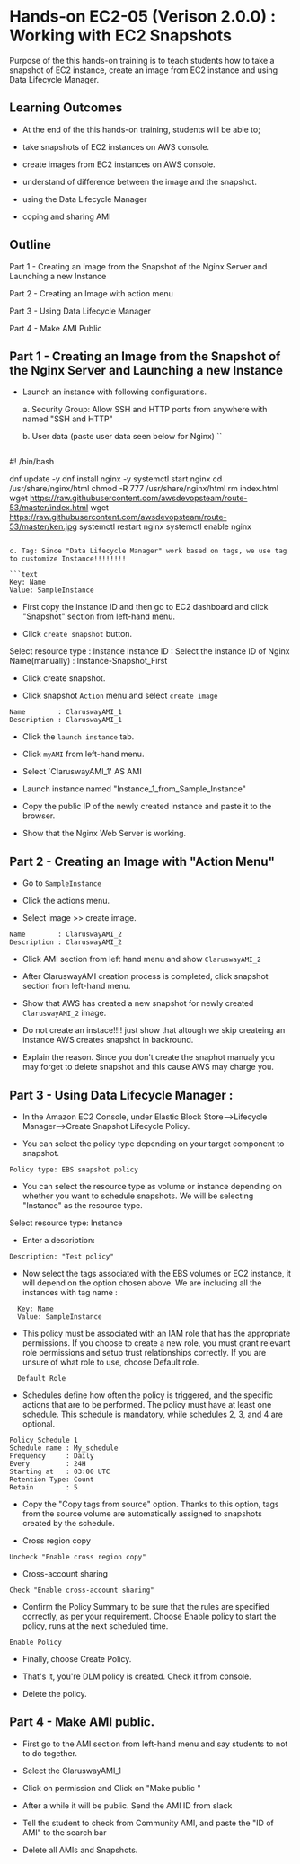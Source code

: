 # Hands-on EC2-05 (Verison 2.0.0) : Working with EC2 Snapshots

Purpose of the this hands-on training is to teach students how to take a snapshot of EC2 instance, create an image from EC2 instance and using Data Lifecycle Manager. 

## Learning Outcomes

- At the end of the this hands-on training, students will be able to;

- take snapshots of EC2 instances on AWS console.

- create images from EC2 instances on AWS console.

- understand of difference between the image and the snapshot.

- using the Data Lifecycle Manager 

- coping and sharing AMI

## Outline

Part 1 - Creating an Image from the Snapshot of the Nginx Server and Launching a new Instance

Part 2 - Creating an Image with action menu

Part 3 - Using Data Lifecycle Manager

Part 4 - Make AMI Public

## Part 1 - Creating an Image from the Snapshot of the Nginx Server and Launching a new Instance

- Launch an instance with following configurations.

  a. Security Group: Allow SSH and HTTP ports from anywhere with named "SSH and HTTP"

  b. User data (paste user data seen below for Nginx)
``

  ```bash

#! /bin/bash

dnf update -y
dnf install nginx -y
systemctl start nginx
cd /usr/share/nginx/html
chmod -R 777 /usr/share/nginx/html
rm index.html
wget https://raw.githubusercontent.com/awsdevopsteam/route-53/master/index.html
wget https://raw.githubusercontent.com/awsdevopsteam/route-53/master/ken.jpg
systemctl restart nginx
systemctl enable nginx

  ```

  c. Tag: Since "Data Lifecycle Manager" work based on tags, we use tag to customize Instance!!!!!!!! 

  ```text
  Key: Name 
  Value: SampleInstance  
  ```
- First copy the Instance ID and then go to EC2 dashboard and click "Snapshot" section from left-hand menu.


- Click `create snapshot` button.

Select resource type : Instance
Instance ID          : Select the instance ID of Nginx
Name(manually)       : Instance-Snapshot_First

- Click create snapshot.

- Click snapshot `Action` menu and select `create image`

```text
Name        : ClaruswayAMI_1
Description : ClaruswayAMI_1
```

- Click the `launch instance` tab.

- Click `myAMI` from left-hand menu.

- Select `ClaruswayAMI_1' AS AMI

- Launch instance named "Instance_1_from_Sample_Instance"

- Copy the public IP of the newly created instance and paste it to the browser.

- Show that the Nginx Web Server is working.

## Part 2 - Creating an Image  with "Action Menu"

- Go to `SampleInstance`

- Click the actions menu.

- Select image >> create image.

```text
Name        : ClaruswayAMI_2
Description : ClaruswayAMI_2
```

- Click AMI section from left hand menu and show `ClaruswayAMI_2`

- After ClaruswayAMI creation process is completed, click snapshot section from left-hand menu.

-  Show that AWS has created a new snapshot for newly created `ClaruswayAMI_2` image.

-  Do not create an instace!!!! just show  that altough we skip createing an instance AWS creates snapshot in backround.

-  Explain the reason. Since you don't create the snaphot manualy  you  may forget to delete snapshot and this cause AWS may charge you. 

## Part 3 - Using Data Lifecycle Manager :

- In the Amazon EC2 Console, under Elastic Block Store——>Lifecycle Manager——>Create Snapshot Lifecycle Policy. 

- You can select the policy type depending on your target component to snapshot. 

```text
Policy type: EBS snapshot policy
```

- You can select the resource type as volume or instance depending on whether you want to schedule snapshots. We will be selecting "Instance" as the resource type.

Select resource type: Instance

- Enter a description:

```text
Description: "Test policy"
```
- Now select the tags associated with the EBS volumes or EC2 instance, it will depend on the option chosen above. We are  including all the instances with tag name : 


```text
  Key: Name 
  Value: SampleInstance  
```
- This policy must be associated with an IAM role that has the appropriate permissions. If you choose to create a new role, you must grant relevant role permissions and setup trust relationships correctly. If you are unsure of what role to use, choose Default role. 
```text
  Default Role 
```

- Schedules define how often the policy is triggered, and the specific actions that are to be performed. The policy must have at least one schedule. This schedule is mandatory, while schedules 2, 3, and 4 are optional.

```text
Policy Schedule 1
Schedule name : My_schedule
Frequency     : Daily
Every         : 24H
Starting at   : 03:00 UTC
Retention Type: Count 
Retain        : 5
```
- Copy the "Copy tags from source" option. Thanks to this option, tags from the source volume are automatically assigned to snapshots created by the schedule.

- Cross region copy

```text
Uncheck "Enable cross region copy"
```
- Cross-account sharing

```text
Check "Enable cross-account sharing"
```
- Confirm the Policy Summary to be sure that the rules are specified correctly, as per your requirement. Choose Enable policy to start the policy, runs at the next scheduled  time.

```text
Enable Policy
```
- Finally, choose Create Policy. 

- That's it, you're DLM policy is created. Check it from console. 

- Delete the policy. 

## Part 4 - Make AMI public.

- First go to the AMI section  from left-hand menu and say students to not to do together.

- Select the ClaruswayAMI_1

- Click on permission and Click on  "Make public "

- After a while it will be public. Send the AMI ID from slack

- Tell the student to check from Community AMI, and paste the "ID of AMI" to the search bar 

- Delete all AMIs and Snapshots. 
